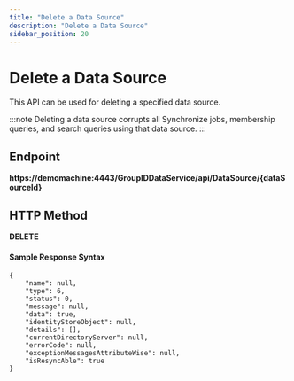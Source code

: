 ```yaml
---
title: "Delete a Data Source"
description: "Delete a Data Source"
sidebar_position: 20
---
```


# Delete a Data Source

This API can be used for deleting a specified data source.

:::note
Deleting a data source corrupts all Synchronize jobs, membership queries, and search queries
using that data source.
:::


## Endpoint

**https://demomachine:4443/GroupIDDataService/api/DataSource/{dataSourceId}**

## HTTP Method

**DELETE**

#### Sample Response Syntax

```
{
    "name": null,
    "type": 6,
    "status": 0,
    "message": null,
    "data": true,
    "identityStoreObject": null,
    "details": [],
    "currentDirectoryServer": null,
    "errorCode": null,
    "exceptionMessagesAttributeWise": null,
    "isResyncAble": true
}
```
